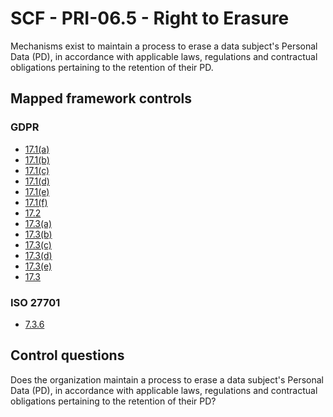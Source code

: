 # SCF - PRI-06.5 - Right to Erasure
Mechanisms exist to maintain a process to erase a data subject's Personal Data (PD), in accordance with applicable laws, regulations and contractual obligations pertaining to the retention of their PD.
## Mapped framework controls
### GDPR
- [17.1(a)](../gdpr/17.md#171%28a%29)
- [17.1(b)](../gdpr/17.md#171%28b%29)
- [17.1(c)](../gdpr/17.md#171%28c%29)
- [17.1(d)](../gdpr/17.md#171%28d%29)
- [17.1(e)](../gdpr/17.md#171%28e%29)
- [17.1(f)](../gdpr/17.md#171%28f%29)
- [17.2](../gdpr/17.md#172)
- [17.3(a)](../gdpr/17.md#173%28a%29)
- [17.3(b)](../gdpr/17.md#173%28b%29)
- [17.3(c)](../gdpr/17.md#173%28c%29)
- [17.3(d)](../gdpr/17.md#173%28d%29)
- [17.3(e)](../gdpr/17.md#173%28e%29)
- [17.3](../gdpr/17.md#173)
  
### ISO 27701
- [7.3.6](../iso27701/736.md)
  
## Control questions
Does the organization maintain a process to erase a data subject's Personal Data (PD), in accordance with applicable laws, regulations and contractual obligations pertaining to the retention of their PD?
  